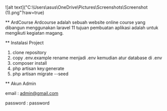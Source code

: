 ![alt text]("C:\Users\asus\OneDrive\Pictures\Screenshots\Screenshot (1).png"?raw=true)


** ArdCourse
Ardcourse adalah sebuah website online course yang dibangun menggunakan laravel 11 tujuan pembuatan aplikasi adalah untuk mengikuti kegiatan magang. 

** Instalasi Project

1. clone repository
2. copy .env.example rename menjadi .env kemudian atur database di .env
3. composer install
4. php artisan key:generate
5. php artisan migrate --seed

** Akun Admin

email : admin@gmail.com

password : password
